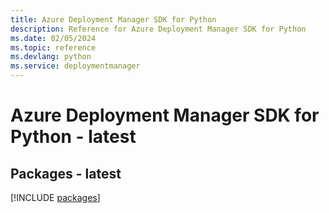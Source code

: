 ```yaml
---
title: Azure Deployment Manager SDK for Python
description: Reference for Azure Deployment Manager SDK for Python
ms.date: 02/05/2024
ms.topic: reference
ms.devlang: python
ms.service: deploymentmanager
---
```

# Azure Deployment Manager SDK for Python - latest
## Packages - latest
[!INCLUDE [packages](deployment-manager-index.md)]